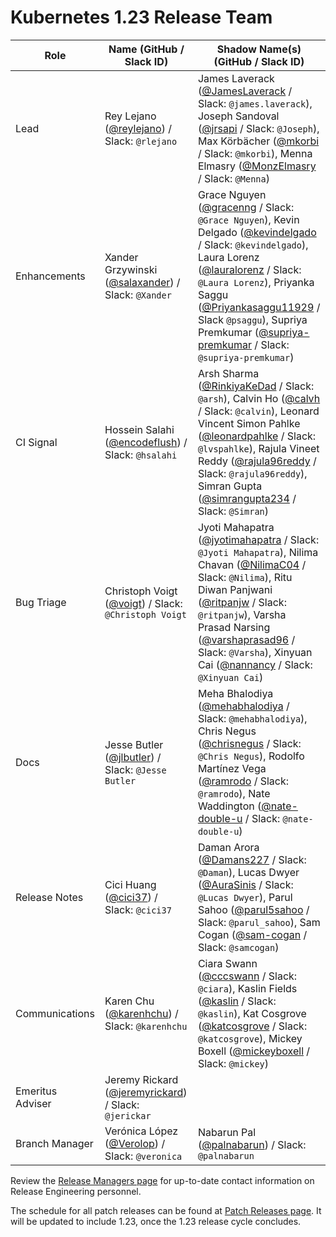 # Kubernetes 1.23 Release Team

| **Role** | **Name** (**GitHub / Slack ID**) | **Shadow Name(s) (GitHub / Slack ID)** |
|----------|----------------------------------|----------------------------------------|
| Lead | Rey Lejano ([@reylejano](https://github.com/reylejano)) / Slack: `@rlejano` | James Laverack ([@JamesLaverack](https://github.com/JamesLaverack) / Slack: `@james.laverack`), Joseph Sandoval ([@jrsapi](https://github.com/jrsapi) / Slack: `@Joseph`), Max Körbächer ([@mkorbi](https://github.com/mkorbi) / Slack: `@mkorbi`), Menna Elmasry ([@MonzElmasry](https://github.com/MonzElmasry) / Slack: `@Menna`) |
| Enhancements | Xander Grzywinski ([@salaxander](https://github.com/salaxander)) / Slack: `@Xander` | Grace Nguyen ([@gracenng](https://github.com/gracenng) / Slack: `@Grace Nguyen`), Kevin Delgado ([@kevindelgado](https://github.com/kevindelgado) / Slack: `@kevindelgado`), Laura Lorenz ([@lauralorenz](https://github.com/lauralorenz) / Slack: `@Laura Lorenz`), Priyanka Saggu ([@Priyankasaggu11929](https://github.com/Priyankasaggu11929) / Slack `@psaggu`), Supriya Premkumar ([@supriya-premkumar](https://github.com/supriya-premkumar) / Slack: `@supriya-premkumar`) |
| CI Signal | Hossein Salahi ([@encodeflush](https://github.com/encodeflush)) / Slack: `@hsalahi` | Arsh Sharma ([@RinkiyaKeDad](https://github.com/RinkiyaKeDad) / Slack: `@arsh`), Calvin Ho ([@calvh](https://github.com/calvh) / Slack: `@calvin`), Leonard Vincent Simon Pahlke ([@leonardpahlke](https://github.com/leonardpahlke) / Slack: `@lvspahlke`), Rajula Vineet Reddy ([@rajula96reddy](https://github.com/rajula96reddy) / Slack: `@rajula96reddy`), Simran Gupta ([@simrangupta234](https://github.com/simrangupta234) / Slack: `@Simran`) |
| Bug Triage | Christoph Voigt ([@voigt](https://github.com/voigt)) / Slack: `@Christoph Voigt` | Jyoti Mahapatra ([@jyotimahapatra](https://github.com/jyotimahapatra) / Slack: `@Jyoti Mahapatra`), Nilima Chavan ([@NilimaC04](https://github.com/NilimaC04) / Slack: `@Nilima`), Ritu Diwan Panjwani ([@ritpanjw](https://github.com/ritpanjw) / Slack: `@ritpanjw`), Varsha Prasad Narsing ([@varshaprasad96](https://github.com/varshaprasad96) / Slack: `@Varsha`), Xinyuan Cai ([@nannancy](https://github.com/nannancy) / Slack: `@Xinyuan Cai`) |
| Docs | Jesse Butler ([@jlbutler](https://github.com/jlbutler)) / Slack: `@Jesse Butler` | Meha Bhalodiya ([@mehabhalodiya](https://github.com/mehabhalodiya) / Slack: `@mehabhalodiya`), Chris Negus ([@chrisnegus](https://github.com/chrisnegus) / Slack: `@Chris Negus`), Rodolfo Martínez Vega ([@ramrodo](https://github.com/ramrodo) / Slack: `@ramrodo`), Nate Waddington ([@nate-double-u](https://github.com/nate-double-u) / Slack: `@nate-double-u`) |
| Release Notes | Cici Huang ([@cici37](https://github.com/cici37)) / Slack: `@cici37` | Daman Arora ([@Damans227](https://github.com/Damans227) / Slack: `@Daman`), Lucas Dwyer ([@AuraSinis](https://github.com/AuraSinis) / Slack: `@Lucas Dwyer`), Parul Sahoo ([@parul5sahoo](https://github.com/parul5sahoo) / Slack: `@parul_sahoo`), Sam Cogan ([@sam-cogan](https://github.com/sam-cogan) / Slack: `@samcogan`) |
| Communications | Karen Chu ([@karenhchu](https://github.com/karenhchu)) / Slack: `@karenhchu` | Ciara Swann ([@cccswann](https://github.com/cccswann) / Slack: `@ciara`), Kaslin Fields ([@kaslin](https://github.com/kaslin) / Slack: `@kaslin`), Kat Cosgrove ([@katcosgrove](https://github.com/katcosgrove) / Slack: `@katcosgrove`), Mickey Boxell ([@mickeyboxell](https://github.com/mickeyboxell) / Slack: `@mickey`) |
| Emeritus Adviser | Jeremy Rickard ([@jeremyrickard](https://github.com/jeremyrickard)) / Slack: `@jerickar` | |
| Branch Manager | Verónica López ([@Verolop](https://github.com/Verolop)) /  Slack: `@veronica` | Nabarun Pal ([@palnabarun](https://github.com/palnabarun)) / Slack: `@palnabarun`  |

Review the [Release Managers page](/release-managers.md) for up-to-date contact information on Release Engineering personnel.

The schedule for all patch releases can be found at [Patch Releases page](/releases/patch-releases.md). It will be updated to include 1.23, once the 1.23 release cycle concludes.
